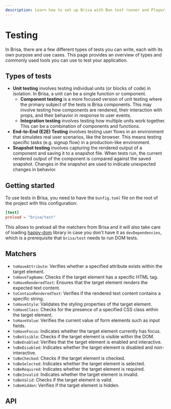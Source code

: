 ```yaml
---
description: Learn how to set up Brisa with Bun test runner and Playwright.
---
```


# Testing

In Brisa, there are a few different types of tests you can write, each with its own purpose and use cases. This page provides an overview of types and commonly used tools you can use to test your application.

## Types of tests

- **Unit testing** involves testing individual units (or blocks of code) in isolation. In Brisa, a unit can be a single function or component.
  - **Component testing** is a more focused version of unit testing where the primary subject of the tests is Brisa components. This may involve testing how components are rendered, their interaction with props, and their behavior in response to user events.
  - **Integration testing** involves testing how multiple units work together. This can be a combination of components and functions.
- **End-to-End (E2E) Testing** involves testing user flows in an environment that simulates real user scenarios, like the browser. This means testing specific tasks (e.g. signup flow) in a production-like environment.
- **Snapshot testing** involves capturing the rendered output of a component and saving it to a snapshot file. When tests run, the current rendered output of the component is compared against the saved snapshot. Changes in the snapshot are used to indicate unexpected changes in behavior.

## Getting started

To use tests in Brisa, you need to have the `bunfig.toml` file on the root of the project with this configuration:

```toml
[test]
preload = "brisa/test"
```

This allows to preload all the matchers from Brisa and it will also take care of loading [happy-dom](https://github.com/capricorn86/happy-dom) library in case you don't have it as `devDependencies`, which is a prerequisite that `brisa/test` needs to run DOM tests.

## Matchers

- `toHaveAttribute`: Verifies whether a specified attribute exists within the target element.
- `toHaveTagName`: Checks if the target element has a specific HTML tag.
- `toHaveRenderedText`: Ensures that the target element renders the expected text content.
- `toContainRenderedText`: Verifies if the rendered text content contains a specific string.
- `toHaveStyle`: Validates the styling properties of the target element.
- `toHaveClass`: Checks for the presence of a specified CSS class within the target element.
- `toHaveValue`: Verifies the current value of form elements such as input fields.
- `toHaveFocus`: Indicates whether the target element currently has focus.
- `toBeVisible`: Checks if the target element is visible within the DOM.
- `toBeEnabled`: Verifies that the target element is enabled and interactive.
- `toBeDisabled`: Indicates whether the target element is disabled and non-interactive.
- `toBeChecked`: Checks if the target element is checked.
- `toBeSelected`: Indicates whether the target element is selected.
- `toBeRequired`: Indicates whether the target element is required.
- `toBeInvalid`: Indicates whether the target element is invalid.
- `toBeValid`: Checks if the target element is valid.
- `toBeHidden`: Verifies if the target element is hidden.

## API
